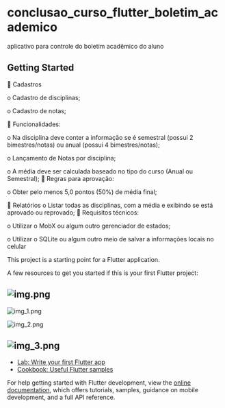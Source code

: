 # conclusao_curso_flutter_boletim_academico

aplicativo para controle do boletim acadêmico do aluno

## Getting Started

 Cadastros

o Cadastro de disciplinas;

o Cadastro de notas;

 Funcionalidades:

o Na disciplina deve conter a informação se é semestral (possui 2 bimestres/notas) ou anual (possui
4 bimestres/notas);

o Lançamento de Notas por disciplina;

o A média deve ser calculada baseado no tipo do curso (Anual ou Semestral);
 Regras para aprovação:

o Obter pelo menos 5,0 pontos (50%) de média final;

 Relatórios
o Listar todas as disciplinas, com a média e exibindo se está aprovado ou reprovado;
 Requisitos técnicos:

o Utilizar o MobX ou algum outro gerenciador de estados;

o Utilizar o SQLite ou algum outro meio de salvar a informações locais no celular

This project is a starting point for a Flutter application.

A few resources to get you started if this is your first Flutter project:

![img.png](img.png)
-
![img_1.png](img_1.png)

![img_2.png](img_2.png)

![img_3.png](img_3.png)
- 
- [Lab: Write your first Flutter app](https://docs.flutter.dev/get-started/codelab)
- [Cookbook: Useful Flutter samples](https://docs.flutter.dev/cookbook)

For help getting started with Flutter development, view the
[online documentation](https://docs.flutter.dev/), which offers tutorials,
samples, guidance on mobile development, and a full API reference.
